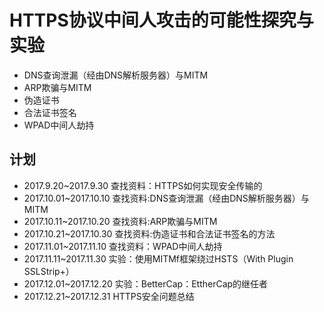 # HTTPS协议中间人攻击的可能性探究与实验 #
- DNS查询泄漏（经由DNS解析服务器）与MITM
- ARP欺骗与MITM
- 伪造证书
- 合法证书签名
- WPAD中间人劫持

## 计划 ##
- 2017.9.20~2017.9.30 查找资料：HTTPS如何实现安全传输的
- 2017.10.01~2017.10.10 查找资料:DNS查询泄漏（经由DNS解析服务器）与MITM
- 2017.10.11~2017.10.20 查找资料:ARP欺骗与MITM
- 2017.10.21~2017.10.30 查找资料:伪造证书和合法证书签名的方法
- 2017.11.01~2017.11.10 查找资料：WPAD中间人劫持
- 2017.11.11~2017.11.30 实验：使用MITMf框架绕过HSTS（With Plugin SSLStrip+）
- 2017.12.01~2017.12.20 实验：BetterCap：EttherCap的继任者
- 2017.12.21~2017.12.31 HTTPS安全问题总结
